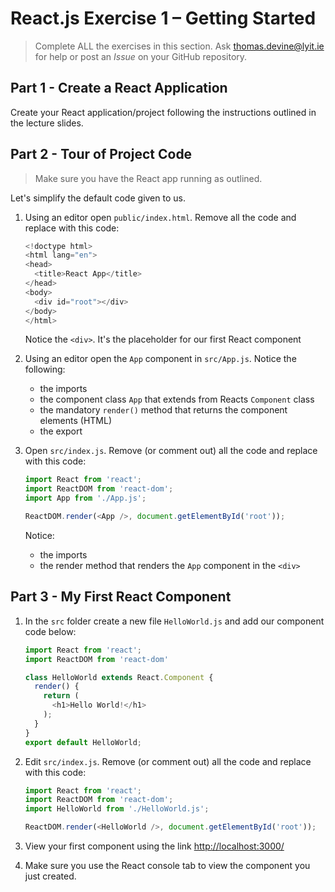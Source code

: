 # React.js Exercise 1 – Getting Started

> Complete ALL the exercises in this section. Ask thomas.devine@lyit.ie for help or post an *Issue* on your GitHub repository.


## Part 1 - Create a React Application

Create your React application/project following the instructions outlined in the lecture slides.


## Part 2 - Tour of Project Code

> Make sure you have the React app running as outlined.

Let's simplify the default code given to us.

1.	Using an editor open ``public/index.html``.  Remove all the code and replace with this code:

	```javascript
	<!doctype html>
	<html lang="en">
	<head>
	  <title>React App</title>
	</head>
	<body>
	  <div id="root"></div>
	</body>
	</html>

	```

	Notice the ``<div>``.  It's the placeholder for our first React component

1.	Using an editor open the ``App`` component in ``src/App.js``.   Notice the following:
	- the imports
	- the component class ``App`` that extends from Reacts ``Component`` class
	- the mandatory ``render()`` method that returns the component elements (HTML)
	- the export 
	
1.	Open ``src/index.js``.  Remove (or comment out) all the code and replace with this code:

	```javascript
	import React from 'react';
	import ReactDOM from 'react-dom';	
	import App from './App.js';

	ReactDOM.render(<App />, document.getElementById('root'));
	```

	Notice:
	- the imports
	- the render method that renders the ``App`` component in the ``<div>``


## Part 3 - My First React Component

1.	In the ``src`` folder create a new file ``HelloWorld.js`` and add our component code below:

	```javascript	
	import React from 'react';
	import ReactDOM from 'react-dom'

	class HelloWorld extends React.Component {
	  render() {
	    return (
	      <h1>Hello World!</h1>
	    );
	  }
	}
	export default HelloWorld;
	```

1.	Edit ``src/index.js``.  Remove (or comment out) all the code and replace with this code:

	```javascript
	import React from 'react';
	import ReactDOM from 'react-dom';
	import HelloWorld from './HelloWorld.js';

	ReactDOM.render(<HelloWorld />, document.getElementById('root'));
	```

1.	View your first component using the link [http://localhost:3000/](http://localhost:3000/)

1.	Make sure you use the React console tab to view the component you just created.

